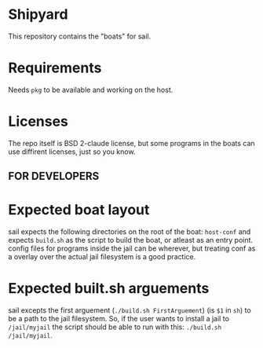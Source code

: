 # Shipyard
This repository contains the "boats" for sail.

# Requirements
Needs `pkg` to be available and working on the host.

# Licenses
The repo itself is BSD 2-claude license, but some programs in the boats can use diffirent licenses, just so you know.

## FOR DEVELOPERS

# Expected boat layout
sail expects the following directories on the root of the boat: `host-conf`
and expects `build.sh` as the script to build the boat, or atleast as an entry point.
config files for programs inside the jail can be wherever, but treating conf as a overlay over the actual jail filesystem is a good practice.

# Expected built.sh arguements
sail excepts the first arguement (`./build.sh FirstArguement`) (is `$1` in `sh`) to be a path to the jail filesystem.
So, if the user wants to install a jail to `/jail/myjail` the script should be able to run with this: `./build.sh /jail/myjail`.
